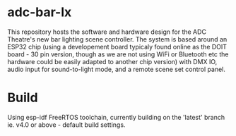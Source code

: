 # adc-bar-lx

This repository hosts the software and hardware design for the ADC Theatre's new bar lighting scene controller. The system is based around an ESP32 chip (using a developement board typicaly found online as the DOIT board - 30 pin version, though as we are not using WiFi or Bluetooth etc the hardware could be easily adapted to another chip version) with DMX IO, audio input for sound-to-light mode, and a remote scene set control panel.

# Build

Using esp-idf FreeRTOS toolchain, currently building on the 'latest' branch ie. v4.0 or above - default build settings. 
